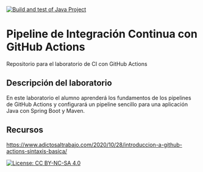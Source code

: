 [![Build and test of Java Project](https://github.com/ETSISI-EMS/ems2024-lab-1-3-ci-github-actions-maaaarcos25/actions/workflows/main.yml/badge.svg)](https://github.com/ETSISI-EMS/ems2024-lab-1-3-ci-github-actions-maaaarcos25/actions/workflows/main.yml)

# Pipeline de Integración Continua con GitHub Actions

Repositorio para el laboratorio de CI con GitHub Actions

## Descripción del laboratorio

En este laboratorio el alumno aprenderá los fundamentos de los pipelines de GitHub Actions y configurará un pipeline
sencillo para una aplicación Java con Spring Boot y Maven. 

## Recursos
https://www.adictosaltrabajo.com/2020/10/28/introduccion-a-github-actions-sintaxis-basica/

[![License: CC BY-NC-SA 4.0](https://img.shields.io/badge/License-CC_BY--NC--SA_4.0-lightgrey.svg)](https://creativecommons.org/licenses/by-nc-sa/4.0/)
